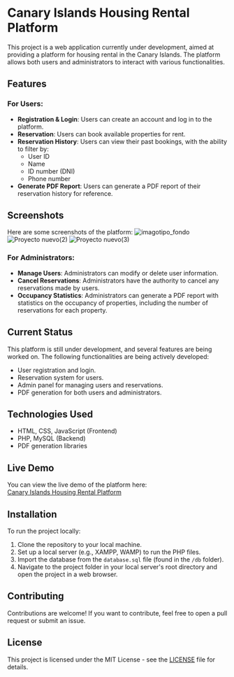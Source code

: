 # Canary Islands Housing Rental Platform

This project is a web application currently under development, aimed at providing a platform for housing rental in the Canary Islands. The platform allows both users and administrators to interact with various functionalities.

## Features

### For Users:
- **Registration & Login**: Users can create an account and log in to the platform.
- **Reservation**: Users can book available properties for rent.
- **Reservation History**: Users can view their past bookings, with the ability to filter by:
  - User ID
  - Name
  - ID number (DNI)
  - Phone number
- **Generate PDF Report**: Users can generate a PDF report of their reservation history for reference.

## Screenshots

Here are some screenshots of the platform:
![imagotipo_fondo](https://github.com/user-attachments/assets/8bb46f1a-9e3e-4741-bba9-de8dc54dda54)
![Proyecto nuevo(2)](https://github.com/user-attachments/assets/bfe4d502-de0e-4e28-9111-1364b93687b6)
![Proyecto nuevo(3)](https://github.com/user-attachments/assets/295f6cb6-8110-4f77-8355-5b5123bd43ea)


### For Administrators:
- **Manage Users**: Administrators can modify or delete user information.
- **Cancel Reservations**: Administrators have the authority to cancel any reservations made by users.
- **Occupancy Statistics**: Administrators can generate a PDF report with statistics on the occupancy of properties, including the number of reservations for each property.

## Current Status
This platform is still under development, and several features are being worked on. The following functionalities are being actively developed:
- User registration and login.
- Reservation system for users.
- Admin panel for managing users and reservations.
- PDF generation for both users and administrators.

## Technologies Used
- HTML, CSS, JavaScript (Frontend)
- PHP, MySQL (Backend)
- PDF generation libraries

## Live Demo

You can view the live demo of the platform here:  
[Canary Islands Housing Rental Platform](https://ankkdev.github.io/islarent.github.io/)

## Installation

To run the project locally:
1. Clone the repository to your local machine.
2. Set up a local server (e.g., XAMPP, WAMP) to run the PHP files.
3. Import the database from the `database.sql` file (found in the `/db` folder).
4. Navigate to the project folder in your local server's root directory and open the project in a web browser.

## Contributing

Contributions are welcome! If you want to contribute, feel free to open a pull request or submit an issue.

## License

This project is licensed under the MIT License - see the [LICENSE](LICENSE) file for details.
